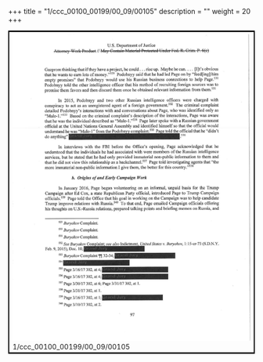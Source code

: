 +++
title = "1/ccc_00100_00199/00_09/00105"
description = ""
weight = 20
+++

<table style="border:2px solid black;max-width:800px;max-height:800px;" 
><tr><td>
<img class="center-fit-jpg"
src="/jpg_/jpg_mueller_report_searchable_105.jpg">
1/ccc_00100_00199/00_09/00105
</img></td></tr></table>
